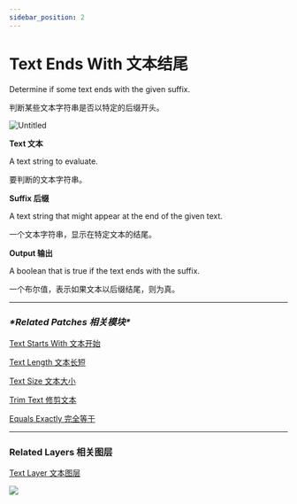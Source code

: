 ```yaml
---
sidebar_position: 2
---
```


# Text Ends With 文本结尾

Determine if some text ends with the given suffix.

判断某些文本字符串是否以特定的后缀开头。

![Untitled](https://s3.us-west-2.amazonaws.com/secure.notion-static.com/5435fb80-305d-4663-becd-19a74d7aae69/Untitled.png?X-Amz-Algorithm=AWS4-HMAC-SHA256&X-Amz-Content-Sha256=UNSIGNED-PAYLOAD&X-Amz-Credential=AKIAT73L2G45EIPT3X45%2F20220602%2Fus-west-2%2Fs3%2Faws4_request&X-Amz-Date=20220602T180118Z&X-Amz-Expires=86400&X-Amz-Signature=ce90adb75b702147960e7aa2d597694ae864d93c30bc3398a31dd4654c1d18e7&X-Amz-SignedHeaders=host&response-content-disposition=filename%20%3D%22Untitled.png%22&x-id=GetObject)

**Text 文本**

A text string to evaluate.

要判断的文本字符串。

**Suffix 后缀**

A text string that might appear at the end of the given text.

一个文本字符串，显示在特定文本的结尾。

**Output 输出**

A boolean that is true if the text ends with the suffix.

一个布尔值，表示如果文本以后缀结尾，则为真。

------

### ***\*Related Patches 相关模块\****

[Text Starts With 文本开始](https://www.notion.so/Text-Starts-With-e6dde3b5c45a4fbe981287d09b9858cb)

[Text Length 文本长短](https://www.notion.so/Text-Length-4f520beee1fd463aa41737d2afd76ae2)

[Text Size 文本大小](https://www.notion.so/Text-Size-72cf71974e544a7f9b2fc9fb5de9143e)

[Trim Text 修剪文本](https://www.notion.so/Trim-Text-1c15e6b94a6541b396788d4a55fba679)

[Equals Exactly 完全等于](https://www.notion.so/Equals-Exactly-c31ca42d3bec4c55a053fcffa3a05d6e)

------

### Related Layers 相关图层

[Text Layer 文本图层](https://www.notion.so/Text-Layer-55f5163900ed47698f1ccc1752423a88)

![](https://s3.us-west-2.amazonaws.com/secure.notion-static.com/1511f317-0c40-496b-a5e1-6ae504b29941/Untitled.png?X-Amz-Algorithm=AWS4-HMAC-SHA256&X-Amz-Content-Sha256=UNSIGNED-PAYLOAD&X-Amz-Credential=AKIAT73L2G45EIPT3X45%2F20220602%2Fus-west-2%2Fs3%2Faws4_request&X-Amz-Date=20220602T180124Z&X-Amz-Expires=86400&X-Amz-Signature=6ec29ba6e3dd3c7661fac84a5901a45b2ee65789b045817afb933e66a1160870&X-Amz-SignedHeaders=host&response-content-disposition=filename%20%3D%22Untitled.png%22&x-id=GetObject)
